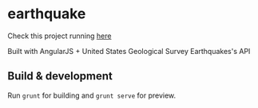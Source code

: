 # earthquake

Check this project running [here](https://getearthquakes.herokuapp.com)

Built with AngularJS + United States Geological Survey Earthquakes's API

## Build & development

Run `grunt` for building and `grunt serve` for preview.
